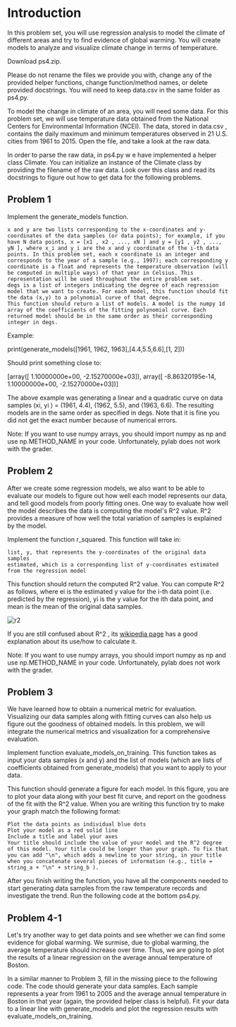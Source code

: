 # Introduction

In this problem set, you will use regression analysis to model the climate of different areas and try to find evidence of global warming. You will create models to analyze and visualize climate change in terms of temperature. 

Download ps4.zip.

Please do not rename the files we provide you with, change any of the provided helper functions, change function/method names, or delete provided docstrings. You will need to keep data.csv in the same folder as ps4.py.

To model the change in climate of an area, you will need some data. For this problem set, we will use temperature data obtained from the National Centers for Environmental Information (NCEI). The data, stored in data.csv , contains the daily maximum and minimum temperatures observed in 21 U.S. cities from 1961 to 2015. Open the file, and take a look at the raw data.

In order to parse the raw data, in ps4.py w e have implemented a helper class Climate. You can initialize an instance of the Climate class by providing the filename of the raw data. Look over this class and read its docstrings to figure out how to get data for the following problems.


## Problem 1

Implement the generate_models function.

    x and y are two lists corresponding to the x-coordinates and y-coordinates of the data samples (or data points); for example, if you have N data points, x = [x1 , x2 , ..., xN ] and y = [y1 , y2 , ..., yN ], where x_i and y_i are the x and y coordinate of the i-th data points. In this problem set, each x coordinate is an integer and corresponds to the year of a sample (e.g., 1997); each corresponding y coordinate is a float and represents the temperature observation (will be computed in multiple ways) of that year in Celsius. This representation will be used throughout the entire problem set.
    degs is a list of integers indicating the degree of each regression model that we want to create. For each model, this function should fit the data (x,y) to a polynomial curve of that degree.
    This function should return a list of models. A model is the numpy 1d array of the coefficients of the fitting polynomial curve. Each returned model should be in the same order as their corresponding integer in degs.

Example:

print(generate_models([1961, 1962, 1963],[4.4,5.5,6.6],[1, 2]))

Should print something close to:

[array([ 1.10000000e+00, -2.15270000e+03]), array([ -8.86320195e-14, 1.10000000e+00, -2.15270000e+03])]

The above example was generating a linear and a quadratic curve on data samples (xi, yi ) = (1961, 4.4), (1962, 5.5), and (1963, 6.6). The resulting models are in the same order as specified in degs. Note that it is fine you did not get the exact number because of numerical errors.

Note: If you want to use numpy arrays, you should import numpy as np and use np.METHOD_NAME in your code. Unfortunately, pylab does not work with the grader.


## Problem 2

After we create some regression models, we also want to be able to evaluate our models to figure out how well each model represents our data, and tell good models from poorly fitting ones. One way to evaluate how well the model describes the data is computing the model's R^2 value. R^2 provides a measure of how well the total variation of samples is explained by the model.

Implement the function r_squared. This function will take in:

    list, y, that represents the y-coordinates of the original data samples
    estimated, which is a corresponding list of y-coordinates estimated from the regression model

This function should return the computed R^2 value. You can compute R^2 as follows, where ei
is the estimated y value for the i-th data point (i.e. predicted by the regression), yi is the y value for the ith data point, and mean is the mean of the original data samples.

![r2](https://d37djvu3ytnwxt.cloudfront.net/assets/courseware/v1/83df4c1c72ef01bd64e3ff4af2d2f60c/asset-v1:MITx+6.00.2x_6+3T2016+type@asset+block/r2.PNG)

If you are still confused about R^2 , its [wikipedia page](https://en.wikipedia.org/wiki/Coefficient_of_determination) has a good explanation about its use/how to calculate it.

Note: If you want to use numpy arrays, you should import numpy as np and use np.METHOD_NAME in your code. Unfortunately, pylab does not work with the grader.


## Problem 3

We have learned how to obtain a numerical metric for evaluation. Visualizing our data samples along with fitting curves can also help us figure out the goodness of obtained models. In this problem, we will integrate the numerical metrics and visualization for a comprehensive evaluation.

Implement function evaluate_models_on_training. This function takes as input your data samples (x and y) and the list of models (which are lists of coefficients obtained from generate_models) that you want to apply to your data.

This function should generate a figure for each model. In this figure, you are to plot your data along with your best fit curve, and report on the goodness of the fit with the R^2 value. When you are writing this function try to make your graph match the following format:

    Plot the data points as individual blue dots
    Plot your model as a red solid line
    Include a title and label your axes
    Your title should include the value of your model and the R^2 degree of this model. Your title could be longer than your graph. To fix that you can add "\n", which adds a newline to your string, in your title when you concatenate several pieces of information (e.g., title = string_a + "\n" + string_b ).

After you finish writing the function, you have all the components needed to start generating data samples from the raw temperature records and investigate the trend. Run the following code at the bottom ps4.py.


## Problem 4-1

Let's try another way to get data points and see whether we can find some evidence for global warming. We surmise, due to global warming, the average temperature should increase over time. Thus, we are going to plot the results of a linear regression on the average annual temperature of Boston.

In a similar manner to Problem 3, fill in the missing piece to the following code. The code should generate your data samples. Each sample represents a year from 1961 to 2005 and the average annual temperature in Boston in that year (again, the provided helper class is helpful). Fit your data to a linear line with generate_models and plot the regression results with evaluate_models_on_training.
